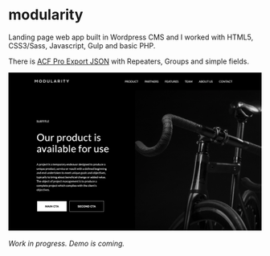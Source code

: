 # modularity

Landing page web app built in Wordpress CMS and I worked with HTML5, CSS3/Sass, Javascript, Gulp and basic PHP.

There is [ACF Pro Export JSON](acf-landing-page.json) with Repeaters, Groups and simple fields.

![Screenshot](screenshot.png)

_Work in progress. Demo is coming._
